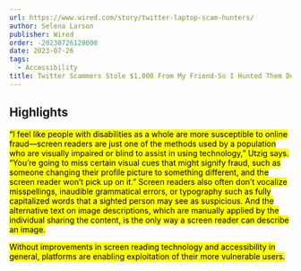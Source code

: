 ```yaml
---
url: https://www.wired.com/story/twitter-laptop-scam-hunters/
author: Selena Larson
publisher: Wired
order: -20230726120000
date: 2023-07-26
tags:
  - Accessibility
title: Twitter Scammers Stole $1,000 From My Friend-So I Hunted Them Down
---
```


## Highlights
<mark>“I feel like people with disabilities as a whole are more susceptible to online fraud—screen readers are just one of the methods used by a population who are visually impaired or blind to assist in using technology,” Utzig says. “You’re going to miss certain visual cues that might signify fraud, such as someone changing their profile picture to something different, and the screen reader won’t pick up on it.” Screen readers also often don’t vocalize misspellings, inaudible grammatical errors, or typography such as fully capitalized words that a sighted person may see as suspicious. And the alternative text on image descriptions, which are manually applied by the individual sharing the content, is the only way a screen reader can describe an image.</mark>

<mark>Without improvements in screen reading technology and accessibility in general, platforms are enabling exploitation of their more vulnerable users.</mark>